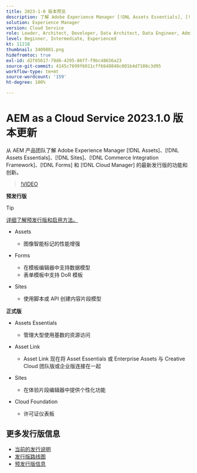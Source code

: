 ```yaml
---
title: 2023-1-0 版本预览
description: 了解 Adobe Experience Manager [!DNL Assets Essentials], [!DNL Sites], [!DNL Screens], [!DNL Forms] 和 [!DNL Cloud Foundation] 的 2023-1-0 发行版的最新功能和创新。
solution: Experience Manager
version: Cloud Service
role: Leader, Architect, Developer, Data Architect, Data Engineer, Admin, User
level: Beginner, Intermediate, Experienced
kt: 11218
thumbnail: 3409801.png
hidefromtoc: true
exl-id: d2f85617-79d6-4295-86ff-f9bc48656a23
source-git-commit: 4145c7699f6011cff6648848c001b4d7108c3d95
workflow-type: tm+mt
source-wordcount: '159'
ht-degree: 100%

---
```


# AEM as a Cloud Service 2023.1.0 版本更新

从 AEM 产品团队了解 Adobe Experience Manager [!DNL Assets]、[!DNL Assets Essentials]、[!DNL Sites]、[!DNL Commerce Integration Framework]、[!DNL Forms] 和 [!DNL Cloud Manager] 的最新发行版的功能和创新。

>[!VIDEO](https://video.tv.adobe.com/v/3409801/?quality=12&learn=on)

**预发行版**

>[!TIP]
>
>[详细了解预发行版和启用方法。](https://experienceleague.adobe.com/docs/experience-manager-cloud-service/content/release-notes/prerelease.html)

* Assets
   * 图像智能标记的性能增强

* Forms
   * 在模板编辑器中支持数据模型
   * 表单模板中支持 DoR 模板

* Sites
   * 使用脚本或 API 创建内容片段模型

**正式版**

* Assets Essentials
   * 管理大型使用基数的资源访问

* Asset Link
   * Asset Link 现在将 Asset Essentials 或 Enterprise Assets 与 Creative Cloud 团队版或企业版连接在一起

* Sites
   * 在体验片段编辑器中提供个性化功能

* Cloud Foundation
   * 许可证仪表板

<!--- Have questions about the release?  Discuss the release in [Experience League Communities](https://adobe.ly/3paYDAo) --->

## 更多发行版信息

* [当前的发行说明](https://experienceleague.adobe.com/docs/experience-manager-cloud-service/content/release-notes/home.html)
* [发行版路线图](https://experienceleague.adobe.com/docs/experience-manager-release-information/aem-release-updates/update-releases-roadmap.html)
* [预发行版信息](https://experienceleague.adobe.com/docs/experience-manager-cloud-service/content/release-notes/prerelease.html)
